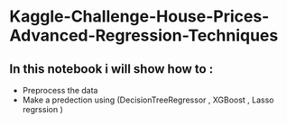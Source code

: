 # Kaggle-Challenge-House-Prices-Advanced-Regression-Techniques

## In this notebook i will show how to :
* Preprocess the data
* Make a predection using (DecisionTreeRegressor , XGBoost , Lasso regrssion ) 
